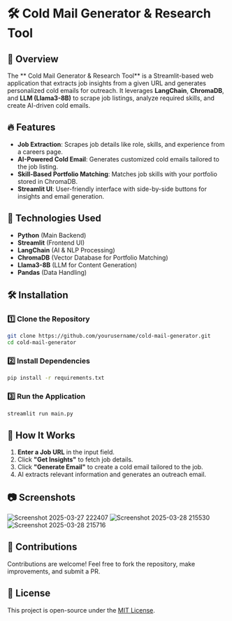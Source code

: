 # 🛠️ Cold Mail Generator & Research Tool

## 🚀 Overview

The ** Cold Mail Generator & Research Tool** is a Streamlit-based web application that extracts job insights from a given URL and generates personalized cold emails for outreach. It leverages **LangChain**, **ChromaDB**, and **LLM (Llama3-8B)** to scrape job listings, analyze required skills, and create AI-driven cold emails.

## 🔥 Features

- **Job Extraction**: Scrapes job details like role, skills, and experience from a careers page.
- **AI-Powered Cold Email**: Generates customized cold emails tailored to the job listing.
- **Skill-Based Portfolio Matching**: Matches job skills with your portfolio stored in ChromaDB.
- **Streamlit UI**: User-friendly interface with side-by-side buttons for insights and email generation.

## 📌 Technologies Used

- **Python** (Main Backend)
- **Streamlit** (Frontend UI)
- **LangChain** (AI & NLP Processing)
- **ChromaDB** (Vector Database for Portfolio Matching)
- **Llama3-8B** (LLM for Content Generation)
- **Pandas** (Data Handling)

## 🛠️ Installation

### 1️⃣ Clone the Repository

```bash
git clone https://github.com/yourusername/cold-mail-generator.git
cd cold-mail-generator
```

### 2️⃣ Install Dependencies

```bash
pip install -r requirements.txt
```

### 3️⃣ Run the Application

```bash
streamlit run main.py
```

## 🎯 How It Works

1. **Enter a Job URL** in the input field.
2. Click **"Get Insights"** to fetch job details.
3. Click **"Generate Email"** to create a cold email tailored to the job.
4. AI extracts relevant information and generates an outreach email.

## 📷 Screenshots
![Screenshot 2025-03-27 222407](https://github.com/user-attachments/assets/84663915-4134-4dd4-93e6-ffe9f2a39343)
![Screenshot 2025-03-28 215530](https://github.com/user-attachments/assets/c3f8ea57-68bd-40bd-bda1-ade001a6c7bd)
![Screenshot 2025-03-28 215716](https://github.com/user-attachments/assets/4f59fefe-7e62-49ad-8191-35e496b34c72)

## 🤝 Contributions

Contributions are welcome! Feel free to fork the repository, make improvements, and submit a PR.

## 📜 License

This project is open-source under the [MIT License](LICENSE).

